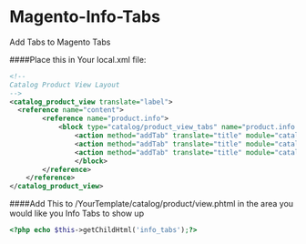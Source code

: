 Magento-Info-Tabs
=================

Add  Tabs to Magento Tabs


####Place this in Your local.xml file:

```xml
<!--
Catalog Product View Layout
-->
<catalog_product_view translate="label">
  <reference name="content">
		<reference name="product.info">
			<block type="catalog/product_view_tabs" name="product.info.tabs" as="info_tabs" template="catalog/product/view/tabs.phtml" >
				<action method="addTab" translate="title" module="catalog"><alias>description</alias><title>Product Description</title><block>catalog/product_view_description</block><template>catalog/product/view/description.phtml</template></action>
				<action method="addTab" translate="title" module="catalog"><alias>upsell_products</alias><title>We Also Recommend</title><block>catalog/product_list_upsell</block><template>catalog/product/list/upsell.phtml</template></action>
				<action method="addTab" translate="title" module="catalog"><alias>additional</alias><title>Additional Information</title><block>catalog/product_view_attributes</block><template>catalog/product/view/attributes.phtml</template></action>
				</block>
		</reference>
	</reference>
</catalog_product_view>  
```

####Add This to /YourTemplate/catalog/product/view.phtml in the area you would like you Info Tabs to show up

```php
<?php echo $this->getChildHtml('info_tabs');?>
```
